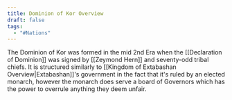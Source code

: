 ```yaml
---
title: Dominion of Kor Overview
draft: false
tags:
  - "#Nations"
---
```

 The Dominion of Kor was formed in the mid 2nd Era when the [[Declaration of Dominion]] was signed by [[Zeymond Hern]] and seventy-odd tribal chiefs. It is structured similarly to [[Kingdom of Extabashan Overview|Extabashan]]'s government in the fact that it's ruled by an elected monarch, however the monarch does serve a board of Governors which has the power to overrule anything they deem unfair. 